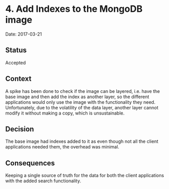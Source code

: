# 4. Add Indexes to the MongoDB image

Date: 2017-03-21

## Status

Accepted

## Context

A spike has been done to check if the image can be layered, i.e. have the base image and then add the index as another layer, so
the different applications would only use the image with the functionality they need.
Unfortunately, due to the volatility of the data layer, another layer cannot modify it without making a copy, which is unsustainable.

## Decision

The base image had indexes added to it as even though not all the client applications needed them, the overhead was minimal.

## Consequences

Keeping a single source of truth for the data for both the client applications with the added search functionality.
